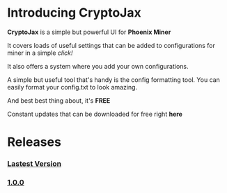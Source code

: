# Introducing CryptoJax

**CryptoJax** is a simple but powerful UI for **Phoenix Miner**

It covers loads of useful settings that can be added to configurations for miner in a simple *click!*

It also offers a system where you add your own configurations. 

A simple but useful tool that's handy is the config formatting tool. You can easily format your config.txt to look amazing. 

And best best thing about, it's **FREE**

Constant updates that can be downloaded for free right **here**

# Releases

<h3><a href="releases/1.0.0.md">Lastest Version</h3>
<h3><a href="releases/1.0.0.md">1.0.0</h3>  
